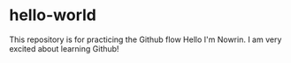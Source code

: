 # hello-world
This repository is for practicing the Github flow
Hello I'm Nowrin. I am very excited about learning Github!
